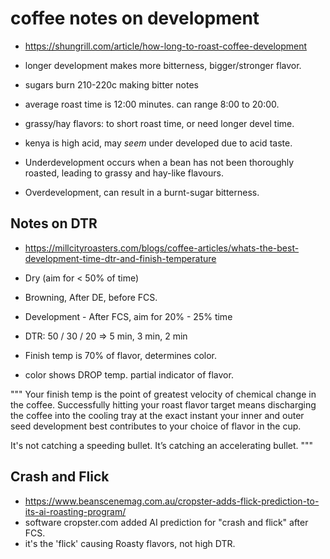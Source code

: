 
# coffee notes on development


 - https://shungrill.com/article/how-long-to-roast-coffee-development

 - longer development makes more bitterness, bigger/stronger flavor.
 - sugars burn 210-220c making bitter notes

 - average roast time is 12:00 minutes. can range 8:00 to 20:00.

 - grassy/hay flavors: to short roast time, or need longer devel time. 
 - kenya is high acid, may *seem* under developed due to acid taste.

 - Underdevelopment occurs when a bean has not been thoroughly roasted,
   leading to grassy and hay-like flavours.
 - Overdevelopment, can result in a burnt-sugar bitterness.


## Notes on DTR

 - https://millcityroasters.com/blogs/coffee-articles/whats-the-best-development-time-dtr-and-finish-temperature

 - Dry (aim for < 50% of time)
 - Browning, After DE, before FCS.
 - Development - After FCS, aim for 20% - 25% time
 - DTR: 50 / 30 / 20 => 5 min, 3 min, 2 min

 - Finish temp is 70% of flavor, determines color.
 - color shows DROP temp. partial indicator of flavor.

"""
Your finish temp is the point of greatest velocity of chemical change in the coffee. Successfully hitting your roast flavor target means discharging the coffee into the cooling tray at the exact instant your inner and outer seed development best contributes to your choice of flavor in the cup.

It's not catching a speeding bullet. It’s catching an accelerating bullet.
"""

## Crash and Flick

 - https://www.beanscenemag.com.au/cropster-adds-flick-prediction-to-its-ai-roasting-program/
 - software cropster.com added AI prediction for "crash and flick" after FCS.
 - it's the 'flick' causing Roasty flavors, not high DTR.






